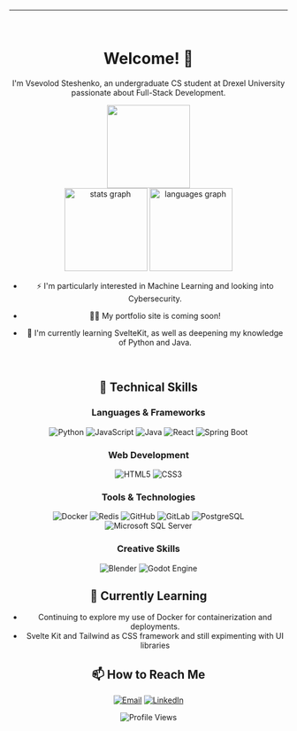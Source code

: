 ----

<br clear="both">

<div align="center">

# Welcome! 👋

I'm Vsevolod Steshenko, an undergraduate CS student at Drexel University passionate about Full-Stack Development.

<div align="center">
  <img height="150" src="https://media.tenor.com/qJRMLPlR3_8AAAAi/maxwell-cat.gif"  />
</div>

<div align="center">
  <img src="https://github-readme-stats.vercel.app/api?username=dolovesvw&hide_title=false&hide_rank=false&show_icons=true&include_all_commits=true&count_private=true&disable_animations=false&theme=apprentice&locale=en&hide_border=false&order=1" height="150" alt="stats graph"  />
  <img src="https://github-readme-stats.vercel.app/api/top-langs?username=dolovesvw&locale=en&hide_title=false&layout=compact&card_width=320&langs_count=5&theme=apprentice&hide_border=false&order=2" height="150" alt="languages graph"  />
</div>

- ⚡ I'm particularly interested in Machine Learning and looking into Cybersecurity.

- 👨‍💻 My portfolio site is coming soon!

- 🌱 I'm currently learning SvelteKit, as well as deepening my knowledge of Python and Java.

<br clear="both">

## 🔧 Technical Skills

### Languages & Frameworks
![Python](https://img.shields.io/badge/Python-3776AB?style=for-the-badge&logo=python&logoColor=white)
![JavaScript](https://img.shields.io/badge/JavaScript-F7DF1E?style=for-the-badge&logo=javascript&logoColor=black)
![Java](https://img.shields.io/badge/Java-ED8B00?style=for-the-badge&logo=openjdk&logoColor=white)
![React](https://img.shields.io/badge/React-20232A?style=for-the-badge&logo=react&logoColor=61DAFB)
![Spring Boot](https://img.shields.io/badge/Spring_Boot-6DB33F?style=for-the-badge&logo=spring-boot&logoColor=white)

### Web Development
![HTML5](https://img.shields.io/badge/HTML5-E34F26?style=for-the-badge&logo=html5&logoColor=white)
![CSS3](https://img.shields.io/badge/CSS3-1572B6?style=for-the-badge&logo=css3&logoColor=white)

### Tools & Technologies
![Docker](https://img.shields.io/badge/Docker-2496ED?style=for-the-badge&logo=docker&logoColor=white)
![Redis](https://img.shields.io/badge/Redis-DC382D?style=for-the-badge&logo=redis&logoColor=white)
![GitHub](https://img.shields.io/badge/GitHub-100000?style=for-the-badge&logo=github&logoColor=white)
![GitLab](https://img.shields.io/badge/GitLab-FCA121?style=for-the-badge&logo=gitlab&logoColor=white)
![PostgreSQL](https://img.shields.io/badge/PostgreSQL-316192?style=for-the-badge&logo=postgresql&logoColor=white)
![Microsoft SQL Server](https://img.shields.io/badge/Microsoft_SQL_Server-CC2927?style=for-the-badge&logo=microsoft-sql-server&logoColor=white)

### Creative Skills
![Blender](https://img.shields.io/badge/Blender-F5792A?style=for-the-badge&logo=blender&logoColor=white)
![Godot Engine](https://img.shields.io/badge/Godot-478CBF?style=for-the-badge&logo=godot-engine&logoColor=white)

## 🌱 Currently Learning
- Continuing to explore my use of Docker for containerization and deployments.
- Svelte Kit and Tailwind as CSS framework and still expimenting with UI libraries

## 📫 How to Reach Me
[![Email](https://img.shields.io/badge/Email-mail4dolovesv@gmail.com-D14836?style=for-the-badge&logo=gmail&logoColor=white)](mailto:mail4dolovesv@gmail.com)
[![LinkedIn](https://img.shields.io/badge/LinkedIn-0077B5?style=for-the-badge&logo=linkedin&logoColor=white)](https://www.linkedin.com/in/vsevolod-steshenko)

<div align="center">
  <img src="https://komarev.com/ghpvc/?username=dolovesvw&label=Profile%20views&color=0e75b6&style=flat" alt="Profile Views" />
</div>

